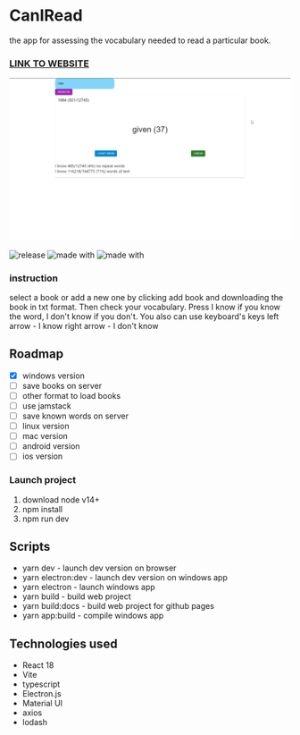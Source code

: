# CanIRead
the app for assessing the vocabulary needed to read a particular book.
### [LINK TO WEBSITE](https://ahibis.github.io/CanIRead/)
![picture](/github/site.png)

![release](https://img.shields.io/github/package-json/v/ahibis/CanIRead)
![made with](https://img.shields.io/badge/Made%20with-React-1f425f.svg)
![made with](https://img.shields.io/badge/Made%20with-typescript-yellow.svg)
### instruction
select a book or add a new one by clicking add book and downloading the book in txt format. Then check your vocabulary. Press I know if you know the word, I don't know if you don't.
You also can use keyboard's keys 
left arrow - I know
right arrow - I don't know
## Roadmap
- [x] windows version
- [ ] save books on server
- [ ] other format to load books
- [ ] use jamstack
- [ ] save known words on server
- [ ] linux version
- [ ] mac version
- [ ] android version
- [ ] ios version

### Launch project
1. download node v14+
2. npm install
3. npm run dev

## Scripts 
- yarn dev - launch dev version on browser
- yarn electron:dev - launch dev version on windows app 
- yarn electron - launch windows app 
- yarn build - build web project
- yarn build:docs - build web project for github pages
- yarn app:build - compile windows app

## Technologies used 
- React 18
- Vite
- typescript
- Electron.js
- Material UI
- axios
- lodash
